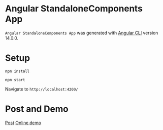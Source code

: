# Angular StandaloneComponents App

`Angular StandaloneComponents App` was generated with [Angular CLI](https://github.com/angular/angular-cli) version 14.0.0.

# Setup

```
npm install

npm start
```

Navigate to `http://localhost:4200/`

# Post and Demo

[Post](https://damingerdai.github.io/front-end/angular-standalone-components-app/)
[Online demo](https://damingerdai.github.io/angular-standalone-components-app/)
